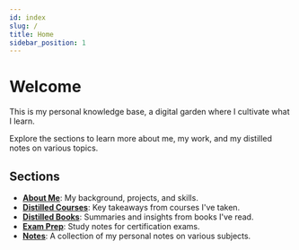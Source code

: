 ```yaml
---
id: index
slug: /
title: Home
sidebar_position: 1
---
```


# Welcome

This is my personal knowledge base, a digital garden where I cultivate what I learn.

Explore the sections to learn more about me, my work, and my distilled notes on various topics.

## Sections

- **[About Me](/docs/about-me)**: My background, projects, and skills.
- **[Distilled Courses](/docs/distilled-courses)**: Key takeaways from courses I've taken.
- **[Distilled Books](/docs/distilled-books)**: Summaries and insights from books I've read.
- **[Exam Prep](/docs/exam-prep)**: Study notes for certification exams.
- **[Notes](/docs/notes)**: A collection of my personal notes on various subjects.
